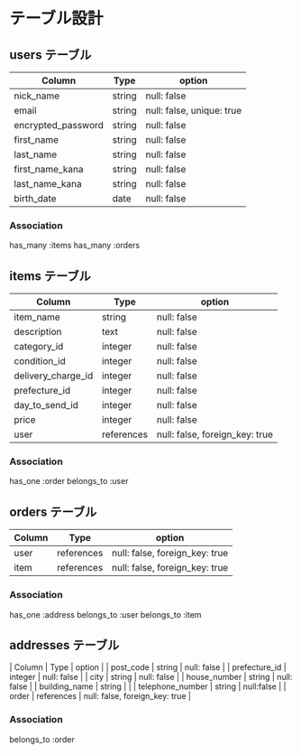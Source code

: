 # テーブル設計

## users テーブル

| Column             | Type   | option                                      |
| ------------------ | ------ | ------------------------------------------- |
| nick_name          | string | null: false                                 |
| email              | string | null: false, unique: true                   |
| encrypted_password | string | null: false                                 |
| first_name         | string | null: false                                 |
| last_name          | string | null: false                                 |
| first_name_kana    | string | null: false                                 |
| last_name_kana     | string | null: false                                 |
| birth_date         | date   | null: false                                 |

### Association

has_many :items
has_many :orders

## items テーブル

| Column              | Type       | option                         |
| ------------------- | ---------- | ------------------------------ |
| item_name           | string     | null: false                    |
| description         | text       | null: false                    |
| category_id         | integer    | null: false                    |
| condition_id        | integer    | null: false                    |
| delivery_charge_id  | integer    | null: false                    |
| prefecture_id       | integer    | null: false                    |
| day_to_send_id      | integer    | null: false                    |
| price               | integer    | null: false                    |
| user                | references | null: false, foreign_key: true |

### Association

has_one :order
belongs_to :user

## orders テーブル
| Column    | Type       | option                         |
| --------- | ---------- | ------------------------------ |
| user      | references | null: false, foreign_key: true |
| item      | references | null: false, foreign_key: true |

### Association

has_one :address
belongs_to :user
belongs_to :item

## addresses テーブル
| Column           | Type       | option                         |
| post_code        | string     | null: false                    |
| prefecture_id    | integer    | null: false                    |
| city             | string     | null: false                    | 
| house_number     | string     | null: false                    |
| building_name    | string     |                                |
| telephone_number | string     | null:false                     |
| order            | references | null: false, foreign_key: true |

### Association

belongs_to :order